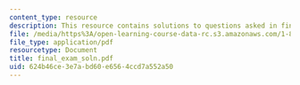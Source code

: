```yaml
---
content_type: resource
description: This resource contains solutions to questions asked in final exam.
file: /media/https%3A/open-learning-course-data-rc.s3.amazonaws.com/1-85-water-and-wastewater-treatment-engineering-spring-2006/624b46ce3e7abd60e6564ccd7a552a50_final_exam_soln.pdf
file_type: application/pdf
resourcetype: Document
title: final_exam_soln.pdf
uid: 624b46ce-3e7a-bd60-e656-4ccd7a552a50
---
```


